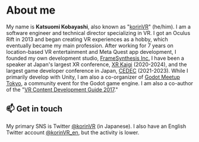 # About me

My name is **Katsuomi Kobayashi**, also known as "[korinVR](https://x.com/korinVR_en)" (he/him). I am a software engineer and technical director specializing in VR. I got an Oculus Rift in 2013 and began creating VR experiences as a hobby, which eventually became my main profession. After working for 7 years on location-based VR entertainment and Meta Quest app development, I founded my own development studio, [FrameSynthesis Inc.](https://framesynthesis.com/) I have been a speaker at Japan's largest XR conference, [XR Kaigi](https://xrkaigi.com/) (2020-2024), and the largest game developer conference in Japan, [CEDEC](https://cedec.cesa.or.jp/) (2021-2023). While I primarily develop with Unity, I am also a co-organizer of [Godot Meetup Tokyo](https://godot-jp.connpass.com/), a community event for the Godot game engine. I am also a co-author of the "[VR Content Development Guide 2017](https://www.amazon.co.jp/dp/B0722Y22FK)."

## 📫  Get in touch

My primary SNS is Twitter <a href="https://twitter.com/korinVR">@korinVR</a> (in Japanese). I also have an English Twitter account <a href="https://twitter.com/korinVR_en">@korinVR_en</a>, but the activity is lower.
